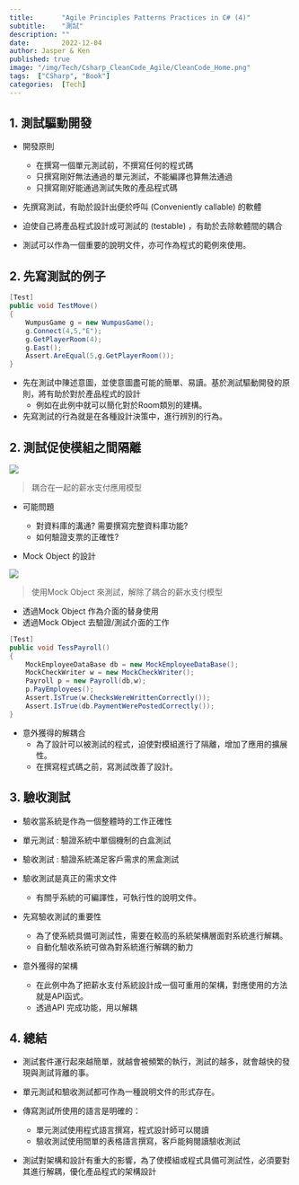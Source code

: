 ```yaml
---
title:       "Agile Principles Patterns Practices in C# (4)"
subtitle:    "測試"
description: ""
date:        2022-12-04
author: Jasper & Ken
published: true
image: "/img/Tech/Csharp_CleanCode_Agile/CleanCode_Home.png"
tags:  ["CSharp", "Book"]
categories:  [Tech]
---
```



## 1. 測試驅動開發
- 開發原則
    - 在撰寫一個單元測試前，不撰寫任何的程式碼
    - 只撰寫剛好無法通過的單元測試，不能編譯也算無法通過
    - 只撰寫剛好能通過測試失敗的產品程式碼

- 先撰寫測試，有助於設計出便於呼叫 (Conveniently callable) 的軟體
- 迫使自己將產品程式設計成可測試的 (testable) ，有助於去除軟體間的耦合
- 測試可以作為一個重要的說明文件，亦可作為程式的範例來使用。

## 2. 先寫測試的例子
```csharp
[Test]
public void TestMove()
{
	WumpusGame g = new WumpusGame();
	g.Connect(4,5,"E");
	g.GetPlayerRoom(4);
	g.East();
	Assert.AreEqual(5,g.GetPlayerRoom());
}
````

- 先在測試中陳述意圖，並使意圖盡可能的簡單、易讀。基於測試驅動開發的原則，將有助於對於產品程式的設計
    - 例如在此例中就可以簡化對於Room類別的建構。
- 先寫測試的行為就是在各種設計決策中，進行辨別的行為。


## 2. 測試促使模組之間隔離

![](/img/Tech/Csharp_CleanCode_Agile/Chapter4_Test/test_1.png) 

>耦合在一起的薪水支付應用模型

-  可能問題
    - 對資料庫的溝通? 需要撰寫完整資料庫功能?
    - 如何驗證支票的正確性?

- Mock Object 的設計

![](/img/Tech/Csharp_CleanCode_Agile/Chapter4_Test/test_2.png) 
> 使用Mock Object 來測試，解除了耦合的薪水支付模型

- 透過Mock Object 作為介面的替身使用
- 透過Mock Object 去驗證/測試介面的工作

```csharp
[Test]
public void TessPayroll()
{
	MockEmployeeDataBase db = new MockEmployeeDataBase();
    MockCheckWriter w = new MockCheckWriter();
    Payroll p = new Payroll(db,w);
    p.PayEmployees();
    Assert.IsTrue(w.ChecksWereWrittenCorrectly());
    Assert.IsTrue(db.PaymentWerePostedCorrectly());
}
````

- 意外獲得的解耦合
    - 為了設計可以被測試的程式，迫使對模組進行了隔離，增加了應用的擴展性。
    - 在撰寫程式碼之前，寫測試改善了設計。


## 3. 驗收測試

- 驗收當系統是作為一個整體時的工作正確性

- 單元測試 : 驗證系統中單個機制的白盒測試
- 驗收測試 : 驗證系統滿足客戶需求的黑盒測試

- 驗收測試是真正的需求文件
    - 有關乎系統的可編譯性，可執行性的說明文件。

-  先寫驗收測試的重要性
    - 為了使系統具備可測試性，需要在較高的系統架構層面對系統進行解耦。
    - 自動化驗收系統可做為對系統進行解耦的動力

- 意外獲得的架構
    - 在此例中為了把薪水支付系統設計成一個可重用的架構，對應使用的方法就是API函式。
    - 透過API 完成功能，用以解耦

## 4. 總結
- 測試套件運行起來越簡單，就越會被頻繁的執行，測試的越多，就會越快的發現與測試背離的事。
- 單元測試和驗收測試都可作為一種說明文件的形式存在。
- 傳寫測試所使用的語言是明確的：
    - 單元測試使用程式語言撰寫，程式設計師可以閱讀
    - 驗收測試使用間單的表格語言撰寫，客戶能夠閱讀驗收測試

- 測試對架構和設計有重大的影響，為了使模組或程式具備可測試性，必須要對其進行解耦，優化產品程式的架構設計

